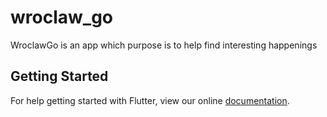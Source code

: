 # wroclaw_go

WroclawGo is an app which purpose is to help find interesting happenings

## Getting Started

For help getting started with Flutter, view our online
[documentation](https://flutter.io/).
